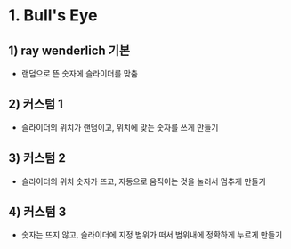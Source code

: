 # 1. Bull's Eye

## 1) ray wenderlich 기본
- 랜덤으로 뜬 숫자에 슬라이더를 맞춤

## 2) 커스텀 1
- 슬라이더의 위치가 랜덤이고, 위치에 맞는 숫자를 쓰게 만들기

## 3) 커스텀 2
- 슬라이더의 위치 숫자가 뜨고, 자동으로 움직이는 것을 눌러서 멈추게 만들기

## 4) 커스텀 3
- 숫자는 뜨지 않고, 슬라이더에 지정 범위가 떠서 범위내에 정확하게 누르게 만들기
